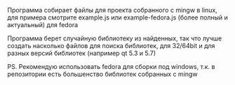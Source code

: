 Программа собирает файлы для проекта собранного с mingw в linux, для примера смотрите example.js или example-fedora.js (более полный и актуальный) для fedora

Программа берет случайную библиотеку из найденных, так что лучше создать насколько файлов для поиска библиотек, для 32/64bit и для разных версий библиотек (например qt 5.3 и 5.7)

PS. Рекомендую использовать fedora для сборки под windows, т.к. в репозитории есть большенство библиотек собранных с mingw
